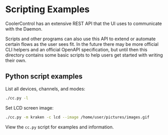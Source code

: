 # Scripting Examples

CoolerControl has an extensive REST API that the UI uses to communicate with the Daemon.

Scripts and other programs can also use this API to extend or automate certain flows as the user
sees fit. In the future there may be more official CLI helpers and an official OpenAPI
specification, but until then this directory contains some basic scripts to help users get started
with writing their own.

## Python script examples

List all devices, channels, and modes:

```bash
./cc.py -l
```

Set LCD screen image:

```bash
./cc.py -m kraken -c lcd --image /home/user/pictures/images.gif
```

View the `cc.py` script for examples and information.
